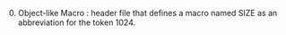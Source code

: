 0. Object-like Macro :  header file that defines a macro named SIZE as an abbreviation for the token 1024.

